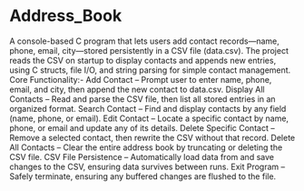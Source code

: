 # Address_Book
A console-based C program that lets users add contact records—name, phone, email, city—stored persistently in a CSV file (data.csv). The project reads the CSV on startup to display contacts and appends new entries, using C structs, file I/O, and string parsing for simple contact management. 
Core Functionality:-
Add Contact – Prompt user to enter name, phone, email, and city, then append the new contact to data.csv.
Display All Contacts – Read and parse the CSV file, then list all stored entries in an organized format.
Search Contact – Find and display contacts by any field (name, phone, or email). 
Edit Contact – Locate a specific contact by name, phone, or email and update any of its details.
Delete Specific Contact – Remove a selected contact, then rewrite the CSV without that record.
Delete All Contacts – Clear the entire address book by truncating or deleting the CSV file.
CSV File Persistence – Automatically load data from and save changes to the CSV, ensuring data survives between runs. 
Exit Program – Safely terminate, ensuring any buffered changes are flushed to the file.
